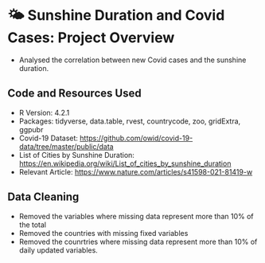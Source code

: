 # :sun_behind_small_cloud: Sunshine Duration and Covid Cases: Project Overview
* Analysed the correlation between new Covid cases and the sunshine duration.

## Code and Resources Used
* R Version: 4.2.1
* Packages: tidyverse, data.table, rvest, countrycode, zoo, gridExtra, ggpubr
* Covid-19 Dataset: https://github.com/owid/covid-19-data/tree/master/public/data
* List of Cities by Sunshine Duration: https://en.wikipedia.org/wiki/List_of_cities_by_sunshine_duration
* Relevant Article: https://www.nature.com/articles/s41598-021-81419-w

## Data Cleaning
* Removed the variables where missing data represent more than 10% of the total
* Removed the countries with missing fixed variables
* Removed the counrtries where missing data represent more than 10% of daily updated variables.
